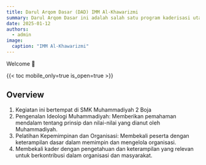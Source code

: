 ```yaml
---
title: Darul Arqom Dasar (DAD) IMM Al-Khawarizmi
summary: Darul Arqom Dasar ini adalah salah satu program kaderisasi utama di IMM. Kegiatan ini dirancang untuk memberikan pembekalan awal kepada para kader baru adapun tema yang diangkat "Aktualisasi Diri Mencetak Kader Ikatan yang Berwawasan Islam Berkemajuan, Kolaboratif, Aktif, dan Solid" mencerminkan visi besar yang ingin kita capai. IMM adalah organisasi kader yang memiliki tanggung jawab besar, baik di internal organisasi maupun dalam masyarakat. Maka, kegiatan ini menjadi langkah strategis dalam membentuk kader yang berkualitas.
date: 2025-01-12
authors:
  - admin
image:
  caption: "IMM Al-Khawarizmi"
---
```


Welcome 👋

{{< toc mobile_only=true is_open=true >}}

## Overview

1. Kegiatan ini bertempat di SMK Muhammadiyah 2 Boja
2. Pengenalan Ideologi Muhammadiyah: Memberikan pemahaman mendalam tentang prinsip dan nilai-nilai yang dianut oleh Muhammadiyah.
3. Pelatihan Kepemimpinan dan Organisasi: Membekali peserta dengan keterampilan dasar dalam memimpin dan mengelola organisasi.
4. Membekali kader dengan pengetahuan dan keterampilan yang relevan untuk berkontribusi dalam organisasi dan masyarakat.

[//]: # "[![The template is mobile first with a responsive design to ensure that your site looks stunning on every device.](https://raw.githubusercontent.com/wowchemy/wowchemy-hugo-modules/main/starters/academic/preview.png)](https://hugoblox.com)"

